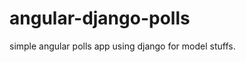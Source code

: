 angular-django-polls
====================

simple angular polls app using django for model stuffs.  
